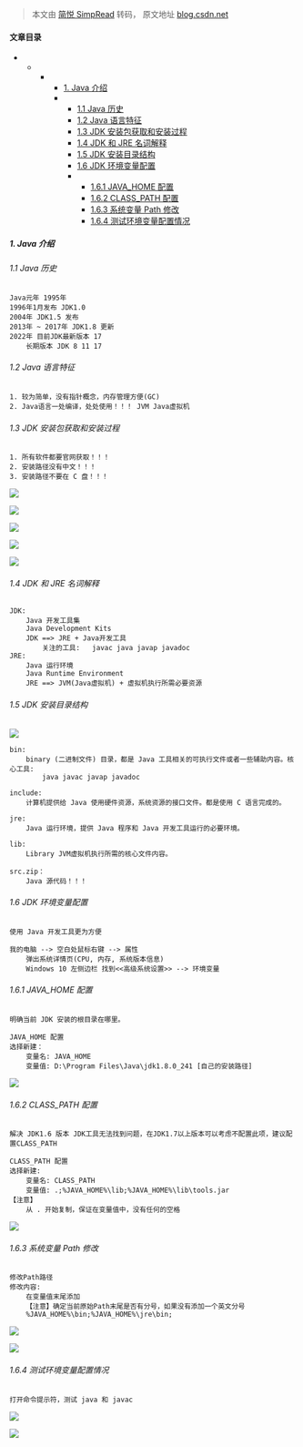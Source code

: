 > 本文由 [简悦 SimpRead](http://ksria.com/simpread/) 转码， 原文地址 [blog.csdn.net](https://blog.csdn.net/qq_43371422/article/details/123151607?spm=1001.2014.3001.5502)

#### 文章目录

*   *   *   *   [1. Java 介绍](#1_Java_1)
            *   *   [1.1 Java 历史](#11_Java_3)
                *   [1.2 Java 语言特征](#12_Java_14)
                *   [1.3 JDK 安装包获取和安装过程](#13_JDK_21)
                *   [1.4 JDK 和 JRE 名词解释](#14_JDK__JRE__39)
                *   [1.5 JDK 安装目录结构](#15_JDK__52)
                *   [1.6 JDK 环境变量配置](#16_JDK__73)
                *   *   [1.6.1 JAVA_HOME 配置](#161_JAVA_HOME__83)
                    *   [1.6.2 CLASS_PATH 配置](#162_CLASS_PATH__96)
                    *   [1.6.3 系统变量 Path 修改](#163__Path__111)
                    *   [1.6.4 测试环境变量配置情况](#164__125)

##### 1. Java 介绍

###### 1.1 Java 历史

```
Java元年 1995年
1996年1月发布 JDK1.0
2004年 JDK1.5 发布
2013年 ~ 2017年 JDK1.8 更新
2022年 目前JDK最新版本 17
	长期版本 JDK 8 11 17

```

###### 1.2 Java 语言特征

```
1. 较为简单，没有指针概念，内存管理方便(GC)
2. Java语言一处编译，处处使用！！！ JVM Java虚拟机

```

###### 1.3 JDK 安装包获取和安装过程

```
1. 所有软件都要官网获取！！！
2. 安装路径没有中文！！！
3. 安装路径不要在 C 盘！！！

```

![](https://i-blog.csdnimg.cn/blog_migrate/9293dbca0b2a0caa73b65ffc7b6930db.png)

![](https://i-blog.csdnimg.cn/blog_migrate/85c6061da08d55ad08e85bc0f54dea57.png)

![](https://i-blog.csdnimg.cn/blog_migrate/0092a408f7f50e28087578e7f658b150.png)

![](https://i-blog.csdnimg.cn/blog_migrate/283624159f5c4afc21526975ceee51a4.png)

![](https://i-blog.csdnimg.cn/blog_migrate/f4bfd58b56d9146c8efec4212cdae4b9.png)

###### 1.4 JDK 和 JRE 名词解释

```
JDK:
	Java 开发工具集
	Java Development Kits
	JDK ==> JRE + Java开发工具
		关注的工具:	 javac java javap javadoc
JRE:
	Java 运行环境
	Java Runtime Environment
	JRE ==> JVM(Java虚拟机) + 虚拟机执行所需必要资源

```

###### 1.5 JDK 安装目录结构

![](https://i-blog.csdnimg.cn/blog_migrate/76f13b375efd93c1fc9957202bda1982.png)

```
bin:
	binary (二进制文件) 目录，都是 Java 工具相关的可执行文件或者一些辅助内容。核心工具:
		java javac javap javadoc

include:
	计算机提供给 Java 使用硬件资源，系统资源的接口文件。都是使用 C 语言完成的。
   
jre:
	Java 运行环境，提供 Java 程序和 Java 开发工具运行的必要环境。

lib:
	Library JVM虚拟机执行所需的核心文件内容。

src.zip：
	Java 源代码！！！

```

###### 1.6 JDK 环境变量配置

```
使用 Java 开发工具更为方便

我的电脑 --> 空白处鼠标右键 --> 属性
	弹出系统详情页(CPU, 内存, 系统版本信息)
	Windows 10 左侧边栏 找到<<高级系统设置>> --> 环境变量

```

###### 1.6.1 JAVA_HOME 配置

```
明确当前 JDK 安装的根目录在哪里。

JAVA_HOME 配置
选择新建：
	变量名: JAVA_HOME
	变量值: D:\Program Files\Java\jdk1.8.0_241 [自己的安装路径]

```

![](https://i-blog.csdnimg.cn/blog_migrate/02059b1ca90c145ca1fd4ec2e1d2d7de.png)

###### 1.6.2 CLASS_PATH 配置

```
解决 JDK1.6 版本 JDK工具无法找到问题，在JDK1.7以上版本可以考虑不配置此项，建议配置CLASS_PATH

CLASS_PATH 配置
选择新建:
	变量名: CLASS_PATH
	变量值: .;%JAVA_HOME%\lib;%JAVA_HOME%\lib\tools.jar
【注意】
	从 . 开始复制，保证在变量值中，没有任何的空格

```

![](https://i-blog.csdnimg.cn/blog_migrate/88cc03669bb2267e50a07707ff0eef2e.png)

###### 1.6.3 系统变量 Path 修改

```
修改Path路径
修改内容:
	在变量值末尾添加
	【注意】确定当前原始Path末尾是否有分号，如果没有添加一个英文分号
	%JAVA_HOME%\bin;%JAVA_HOME%\jre\bin;

```

![](https://i-blog.csdnimg.cn/blog_migrate/61a80234793727e7847a74ce1a1e9bd2.png)

![](https://i-blog.csdnimg.cn/blog_migrate/892512c08fe56909ae785e78422a2b27.png)

###### 1.6.4 测试环境变量配置情况

```
打开命令提示符，测试 java 和 javac

```

![](https://i-blog.csdnimg.cn/blog_migrate/9a78b8537da4c90a6d2a58fc9428c379.png)

![](https://i-blog.csdnimg.cn/blog_migrate/5bdbaa29dde3459e601824020bfdce5e.png)